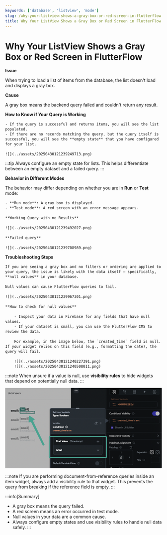 ```yaml
---
keywords: ['database', 'listview', 'mode']
slug: /why-your-listview-shows-a-gray-box-or-red-screen-in-flutterflow
title: Why Your ListView Shows a Gray Box or Red Screen in FlutterFlow
---
```


# Why Your ListView Shows a Gray Box or Red Screen in FlutterFlow

**Issue**

When trying to load a list of items from the database, the list doesn't load and displays a gray box.

**Cause**

A gray box means the backend query failed and couldn't return any result.

**How to Know if Your Query is Working**

    - If the query is successful and returns items, you will see the list populated.
    - If there are no records matching the query, but the query itself is successful, you will see the **empty state** that you have configured for your list.

    ![](../assets/20250430121239249713.png)

:::tip
Always configure an empty state for lists. This helps differentiate between an empty dataset and a failed query.
:::

**Behavior in Different Modes**

The behavior may differ depending on whether you are in **Run** or **Test** mode:

    - **Run mode**: A gray box is displayed.
    - **Test mode**: A red screen with an error message appears.

    **Working Query with no Results**

    ![](../assets/20250430121239492027.png)

    **Failed query**

    ![](../assets/20250430121239708989.png)

**Troubleshooting Steps**

    If you are seeing a gray box and no filters or ordering are applied to your query, the issue is likely with the data itself — specifically, **null values** in your database.

    Null values can cause FlutterFlow queries to fail.

    ![](../assets/20250430121239967301.png)

    **How to check for null values**

        - Inspect your data in Firebase for any fields that have null values.
        - If your dataset is small, you can use the FlutterFlow CMS to review the data.

        For example, in the image below, the `created_time` field is null. If your widget relies on this field (e.g., formatting the date), the query will fail.

        ![](../assets/20250430121240227391.png)
        ![](../assets/20250430121240508011.png)

:::note 
When unsure if a value is null, use **visibility rules** to hide widgets that depend on potentially null data.
:::

![](../assets/20250430121240818334.png)

:::note 
If you are performing document-from-reference queries inside an item widget, always add a visibility rule to that widget. This prevents the query from breaking if the reference field is empty.
:::


:::info[Summary]
- A gray box means the query failed.
- A red screen means an error occurred in test mode.
- Null values in your data are a common cause.
- Always configure empty states and use visibility rules to handle null data safely.
:::

